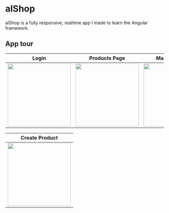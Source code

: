 # alShop

alShop is a fully responsive, realtime app I made to learn the Angular framework. 


## App tour

| Login | Products Page | Manage Orders | 
|----------| ------------------|--------|
|<img src="https://user-images.githubusercontent.com/16638417/32392465-3d676ad6-c0ac-11e7-811c-91e769b3be5e.jpg"  width="200px">| <img src="https://user-images.githubusercontent.com/16638417/32392653-da7712ae-c0ac-11e7-86f1-bdc9c36924a9.jpg" width="200px"/>| <img src="https://user-images.githubusercontent.com/16638417/32392920-efcbf65a-c0ad-11e7-8052-61bb7cea2b79.jpg" width="200px" />| 


| Create Product |
|----------------|
|<img src="https://user-images.githubusercontent.com/16638417/32393048-7430c812-c0ae-11e7-8f74-c627e16a204e.jpg" width="200px">|
